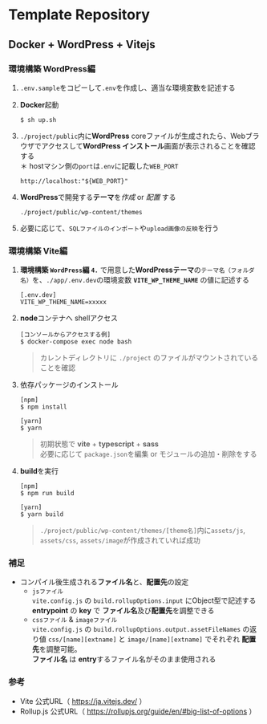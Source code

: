 # Template Repository
## Docker + WordPress + Vitejs

### 環境構築 **WordPress**編
1. `.env.sample`をコピーして`.env`を作成し、適当な環境変数を記述する

2. **Docker**起動
   ```shell
   $ sh up.sh
   ```

3. `./project/public`内に**WordPress** coreファイルが生成されたら、Webブラウザでアクセスして**WordPress インストール**画面が表示されることを確認する  
   ＊ hostマシン側の`port`は`.env`に記載した`WEB_PORT`
   ```
   http://localhost:"${WEB_PORT}"
   ```

4. **WordPress**で開発する**テーマ**を*作成* or *配置* する
   ```
   ./project/public/wp-content/themes
   ```

5. 必要に応じて、`SQLファイルのインポート`や`upload画像の反映`を行う

### 環境構築 **Vite**編
1. **環境構築 `WordPress`編 `4.`** で用意した**WordPressテーマ**の`テーマ名（フォルダ名）`を、`./app/.env.dev`の環境変数 **`VITE_WP_THEME_NAME`** の値に記述する
   ```
   [.env.dev]
   VITE_WP_THEME_NAME=xxxxx
   ```

2. **node**コンテナへ shellアクセス
   ```shell
   [コンソールからアクセスする例]
   $ docker-compose exec node bash
   ```
   > カレントディレクトリに `./project` のファイルがマウントされていることを確認

3. 依存パッケージのインストール
   ```shell
   [npm]
   $ npm install

   [yarn]
   $ yarn
   ```
   > 初期状態で **vite** + **typescript** + **sass**  
   > 必要に応じて `package.json`を編集 or モジュールの追加・削除をする

4. **build**を実行
   ```shell
   [npm]
   $ npm run build

   [yarn]
   $ yarn build
   ```
   > `./project/public/wp-content/themes/[theme名]`内に`assets/js`, `assets/css`, `assets/image`が作成されていれば成功

### 補足
- コンパイル後生成される**ファイル名**と、**配置先**の設定
   - `jsファイル`  
      `vite.config.js` の `build.rollupOptions.input` にObject型で記述する **entrypoint** の **key** で **ファイル名**及び**配置先**を調整できる
   - `cssファイル` & `imageファイル`  
      `vite.config.js` の `build.rollupOptions.output.assetFileNames` の返り値 `css/[name][extname]` と `image/[name][extname]` でそれぞれ **配置先**を調整可能。  
      **ファイル名** は **entry**するファイル名がそのまま使用される

### 参考
- Vite 公式URL（ https://ja.vitejs.dev/ ）
- Rollup.js 公式URL（ https://rollupjs.org/guide/en/#big-list-of-options ）